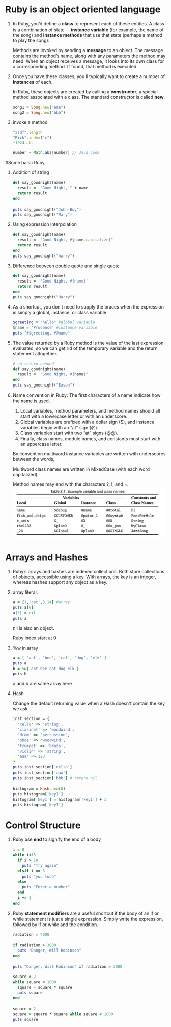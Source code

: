 # Ruby is an object oriented language
1. In Ruby, you’d deﬁne a **class** to represent each of these entities. A class is a combination of state -- **instance variable** (for example, the name of the song) and **instance methods** that use that state (perhaps a method to play the song). 

	Methods are invoked by sending a **message** to an object. The message contains the method’s name, along with any parameters the method may need. When an object receives a message, it looks into its own class for a corresponding method. If found, that method is executed.

1. Once you have these classes, you’ll typically want to create a number of **instances** of each. 

	In Ruby, these objects are created by calling a **constructor**, a special method associated with a class. The standard constructor is called **new**.
	
	```ruby
	song1 = Song.new("aaa")
	song2 = Song.new("bbb")
	```

1. invoke a method

	```ruby
	"asdf".length
	"Rick".index("c")
	-1924.abs
	```
	
	```java
	number = Math.abs(number) // Java code
	```
#Some baisc Ruby


1. Addition of string

	```ruby
	def say_goodnight(name)
	  result =  "Good Night, " + name
	  return result
	end
	
	puts say_goodnight("John-Boy")
	puts say_goodnight("Mary")
	```

1. Using expression interpolation

	```ruby
	def say_goodnight(name)
	  result =  "Good Night, #{name.capitalize}"
	  return result
	end
	puts say_goodnight("harry")
	```

1. Difference between double quote and single quote

	```ruby
	def say_goodnight(name)
	  result =  'Good Night, #{name}'
	  return result
	end
	puts say_goodnight("Harry")
	```
	
1. As a shortcut, you don’t need to supply the braces when the expression is simply a global, instance, or class variable

	```ruby
	$greeting = "hello" #global variable
	@name = "Prudence" #instance variable
	puts "#$greeting, #@name"
	```
	
1. The value returned by a Ruby method is the value of the last expression evaluated, so we can get rid of the temporary variable and the return statement altogether.

	```ruby
	# no return needed
	def say_goodnight(name)
	  result =  "Good Night, #{name}"
	end
	puts say_goodnight("Eason")
	```	
	
1. Name convention in Ruby:
	The ﬁrst characters of a name indicate how the name is used. 
	1. Local variables, method parameters, and method names should all start with a lowercase letter or with an underscore. 
	1. Global variables are preﬁxed with a dollar sign ($), and instance variables begin with an “at” sign (@). 
	2. Class variables start with two “at” signs (@@). 
	3. Finally, class names, module names, and constants must start with an uppercase letter.
	
	By convention multiword instance variables are written with underscores between the words,
	
	Multiword class names are written in MixedCase (with each word capitalized). 
	
	Method names may end with the characters ?, !, and =.
	![image1](1.png)
	

# Arrays and Hashes	

1. Ruby’s arrays and hashes are indexed collections. Both store collections of objects, accessible using a key. With arrays, the key is an integer, whereas hashes support any object as a key.
2. array literal:

	```ruby
	a = [1,'cat',3.14] #array
	puts a[0]
	a[2] = nil
	puts a
	```
	nil is also an object.

	Ruby index start at 0
1. %w in array

	```ruby
	a = [ 'ant', 'bee', 'cat', 'dog', 'elk' ]
	puts a
	b = %w{ ant bee cat dog elk }
	puts b
	```	
	a and b are same array here
1. Hash

	Change the default returning value when a Hash doesn't contain the key we ask.

	```ruby
	inst_section = {
	  'cello' => 'string',
	  'clarinet' => 'woodwind',
	  'drum' => 'percussion',
	  'oboe' => 'woodwind',
	  'trumpet' => 'brass',
	  'violin' => 'string',
	  'aaa' => 123
	}
	puts inst_section['cello']
	puts inst_section['aaa']
	puts inst_section['bbb'] # return nil
	
	histogram = Hash.new(0)
	puts histogram['key1']
	histogram['key1'] = histogram['key1'] + 1
	puts histogram['key1']
	```

# Control Structure
1. Ruby use **end** to signify the end of a body

	```ruby
	i = 0
	while i<15
	  if i > 10
	    puts "Try again"
	  elsif i == 3
	    puts "you lose"
	  else
	    puts "Enter a number"
	  end
	  i += 1
	end
	```


2. Ruby **statement modiﬁers** are a useful shortcut if the body of an if or while statement is just a single expression. Simply write the expression, followed by if or while and the condition.

	```ruby
	radiation = 4000
	
	if radiation > 3000
	  puts "Danger, Will Robinson"
	end
	
	puts "Danger, Will Robinson" if radiation > 3000
	```
	
	```ruby
	square = 2
	while square < 1000
	  square = square * square
	  puts square
	end
	
	square = 2
	square = square * square while square < 1000
	puts square
	```
